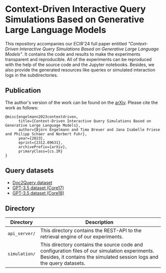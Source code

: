 # Context-Driven Interactive Query Simulations Based on Generative Large Language Models
This repository accompanies our ECIR'24 full paper entitled _"Context-Driven Interactive Query Simulations Based on Generative Large Language Models"_. It contains the code and results to make the experiments transparent and reproducible. All of the experiments can be reproduced with the help of the source code and the Jupyter notebooks. Besides, we also provide the generated resources like queries or simulated interaction logs in the subdirectories.

## Publication
The author's version of the work can be found on the [arXiv](https://arxiv.org/abs/2312.09631). Please cite the work as follows:
```
@misc{engelmann2023contextdriven,
      title={Context-Driven Interactive Query Simulations Based on Generative Large Language Models}, 
      author={Björn Engelmann and Timo Breuer and Jana Isabelle Friese and Philipp Schaer and Norbert Fuhr},
      year={2023},
      eprint={2312.09631},
      archivePrefix={arXiv},
      primaryClass={cs.IR}
}
```

## Query datasets
- [Doc2Query dataset](./simulation/data/d2qs_clean)
- [GPT-3.5 dataset (Core17)](./simulation/data/nyt)
- [GPT-3.5 dataset (Core18)](./simulation/data/wapo)

## Directory 
| Directory | Description |
| --- | --- |
| `api_server/` | This directory contains the REST-API to the retrieval engine of our experiments. |
| `simulation/` | This directory contains the source code and configuration files of our simulation experiments. Besides, it contains the simulated session logs and the query datasets. |
